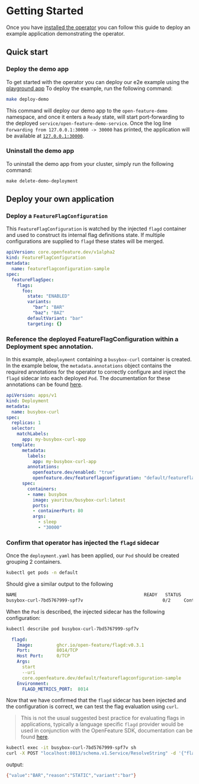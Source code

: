 # Getting Started

Once you have [installed the operator](./installation.md) you can follow this guide to deploy an example application demonstrating the operator.

## Quick start

### Deploy the demo app

To get started with the operator you can deploy our e2e example using the [playground app](https://github.com/open-feature/playground)
To deploy the example, run the following command:
```sh
make deploy-demo
```
This command will deploy our demo app to the `open-feature-demo` namespace, and once it enters a `Ready` state, will start port-forwarding to the deployed `service/open-feature-demo-service`. Once the log line `Forwarding from 127.0.0.1:30000 -> 30000` has printed, the application will be available at [`127.0.0.1:30000`](127.0.0.1:30000).

### Uninstall the demo app

To uninstall the demo app from your cluster, simply run the following command:
```
make delete-demo-deployment
```

## Deploy your own application

### Deploy a `FeatureFlagConfiguration`

This `FeatureFlagConfiguration` is watched by the injected `flagd` container and used to construct its internal flag definitions state. If multiple configurations are supplied to `flagd` these states will be merged.

```yaml
apiVersion: core.openfeature.dev/v1alpha2
kind: FeatureFlagConfiguration
metadata:
  name: featureflagconfiguration-sample
spec:
  featureFlagSpec:
    flags:
      foo:
        state: "ENABLED"
        variants:
          "bar": "BAR"
          "baz": "BAZ"
        defaultVariant: "bar"
        targeting: {}
```

### Reference the deployed FeatureFlagConfiguration within a Deployment spec annotation.

In this example, a`Deployment` containing a `busybox-curl` container is created. In the example below, the `metadata.annotations` object contains the required annotations for the operator to correctly configure and inject the `flagd` sidecar into each deployed `Pod`. The documentation for these annotations can be found [here](./annotations.md).

```yaml
apiVersion: apps/v1
kind: Deployment
metadata:
  name: busybox-curl
spec:
  replicas: 1
  selector:
    matchLabels:
      app: my-busybox-curl-app
  template:
      metadata:
        labels:
          app: my-busybox-curl-app
        annotations:
          openfeature.dev/enabled: "true"
          openfeature.dev/featureflagconfiguration: "default/featureflagconfiguration-sample"
      spec:
        containers:
        - name: busybox
          image: yauritux/busybox-curl:latest
          ports:
          - containerPort: 80
          args:
            - sleep
            - "30000"
```

### Confirm that operator has injected the `flagd` sidecar

Once the `deployment.yaml` has been applied, our `Pod` should be created grouping 2 containers.
```sh
kubectl get pods -n default
```
Should give a similar output to the following
```sh
NAME                                                READY   STATUS              RESTARTS   AGE
busybox-curl-7bd5767999-spf7v                              0/2     ContainerCreating   0          2s
```
When the `Pod` is described, the injected sidecar has the following configuration:
```sh
kubectl describe pod busybox-curl-7bd5767999-spf7v
```
```yaml
  flagd:
    Image:         ghcr.io/open-feature/flagd:v0.3.1
    Port:          8014/TCP
    Host Port:     0/TCP
    Args:
      start
      --uri
      core.openfeature.dev/default/featureflagconfiguration-sample
    Environment:
      FLAGD_METRICS_PORT:  8014
```

Now that we have confirmed that the `flagd` sidecar has been injected and the configuration is correct, we can test the flag evaluation using `curl`.

> This is not the usual suggested best practice for evaluating flags in applications, typically a language specific `flagd` provider would be used in conjunction with the OpenFeature SDK, documentation can be found [here](https://github.com/open-feature/flagd/blob/main/docs/usage/flagd_providers.md).

```sh
kubectl exec -it busybox-curl-7bd5767999-spf7v sh
curl -X POST "localhost:8013/schema.v1.Service/ResolveString" -d '{"flagKey":"foo","context":{}}' -H "Content-Type: application/json"
```
output:
```sh
{"value":"BAR","reason":"STATIC","variant":"bar"}
```
